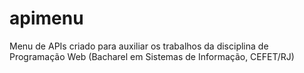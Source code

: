 # apimenu
Menu de APIs criado para auxiliar os trabalhos da disciplina de Programação Web (Bacharel em Sistemas de Informação, CEFET/RJ)
